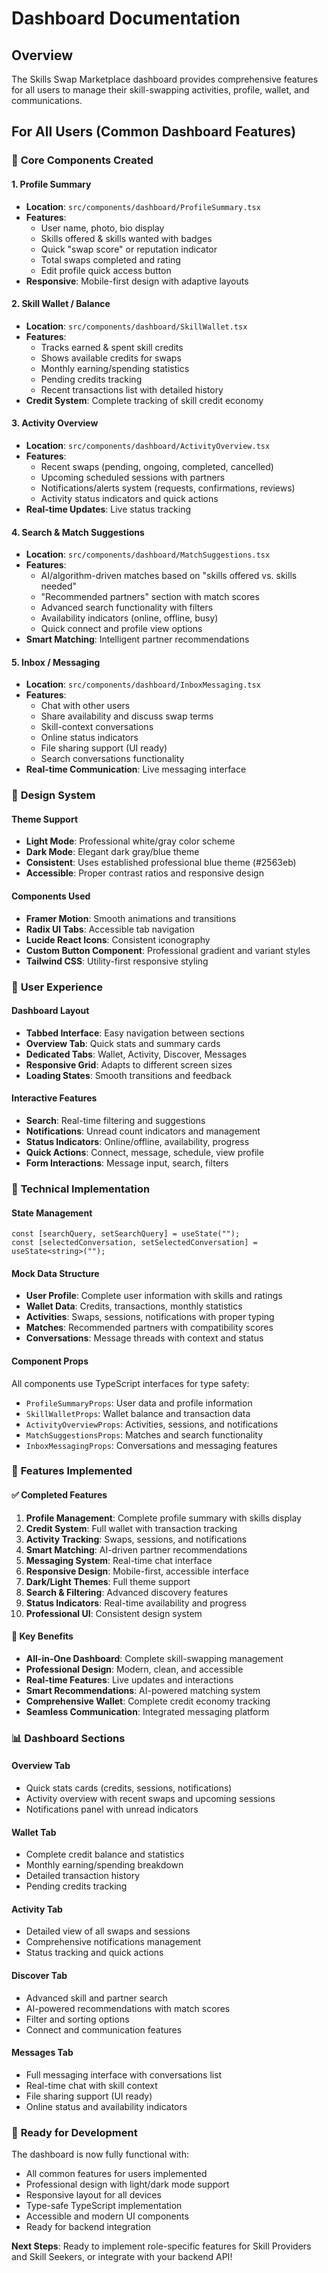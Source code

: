 # Dashboard Documentation

## Overview

The Skills Swap Marketplace dashboard provides comprehensive features for all users to manage their skill-swapping activities, profile, wallet, and communications.

## For All Users (Common Dashboard Features)

### 🎯 **Core Components Created**

#### **1. Profile Summary**

-   **Location**: `src/components/dashboard/ProfileSummary.tsx`
-   **Features**:
    -   User name, photo, bio display
    -   Skills offered & skills wanted with badges
    -   Quick "swap score" or reputation indicator
    -   Total swaps completed and rating
    -   Edit profile quick access button
-   **Responsive**: Mobile-first design with adaptive layouts

#### **2. Skill Wallet / Balance**

-   **Location**: `src/components/dashboard/SkillWallet.tsx`
-   **Features**:
    -   Tracks earned & spent skill credits
    -   Shows available credits for swaps
    -   Monthly earning/spending statistics
    -   Pending credits tracking
    -   Recent transactions list with detailed history
-   **Credit System**: Complete tracking of skill credit economy

#### **3. Activity Overview**

-   **Location**: `src/components/dashboard/ActivityOverview.tsx`
-   **Features**:
    -   Recent swaps (pending, ongoing, completed, cancelled)
    -   Upcoming scheduled sessions with partners
    -   Notifications/alerts system (requests, confirmations, reviews)
    -   Activity status indicators and quick actions
-   **Real-time Updates**: Live status tracking

#### **4. Search & Match Suggestions**

-   **Location**: `src/components/dashboard/MatchSuggestions.tsx`
-   **Features**:
    -   AI/algorithm-driven matches based on "skills offered vs. skills needed"
    -   "Recommended partners" section with match scores
    -   Advanced search functionality with filters
    -   Availability indicators (online, offline, busy)
    -   Quick connect and profile view options
-   **Smart Matching**: Intelligent partner recommendations

#### **5. Inbox / Messaging**

-   **Location**: `src/components/dashboard/InboxMessaging.tsx`
-   **Features**:
    -   Chat with other users
    -   Share availability and discuss swap terms
    -   Skill-context conversations
    -   Online status indicators
    -   File sharing support (UI ready)
    -   Search conversations functionality
-   **Real-time Communication**: Live messaging interface

### 🎨 **Design System**

#### **Theme Support**

-   **Light Mode**: Professional white/gray color scheme
-   **Dark Mode**: Elegant dark gray/blue theme
-   **Consistent**: Uses established professional blue theme (#2563eb)
-   **Accessible**: Proper contrast ratios and responsive design

#### **Components Used**

-   **Framer Motion**: Smooth animations and transitions
-   **Radix UI Tabs**: Accessible tab navigation
-   **Lucide React Icons**: Consistent iconography
-   **Custom Button Component**: Professional gradient and variant styles
-   **Tailwind CSS**: Utility-first responsive styling

### 📱 **User Experience**

#### **Dashboard Layout**

-   **Tabbed Interface**: Easy navigation between sections
-   **Overview Tab**: Quick stats and summary cards
-   **Dedicated Tabs**: Wallet, Activity, Discover, Messages
-   **Responsive Grid**: Adapts to different screen sizes
-   **Loading States**: Smooth transitions and feedback

#### **Interactive Features**

-   **Search**: Real-time filtering and suggestions
-   **Notifications**: Unread count indicators and management
-   **Status Indicators**: Online/offline, availability, progress
-   **Quick Actions**: Connect, message, schedule, view profile
-   **Form Interactions**: Message input, search, filters

### 🔧 **Technical Implementation**

#### **State Management**

```tsx
const [searchQuery, setSearchQuery] = useState("");
const [selectedConversation, setSelectedConversation] = useState<string>("");
```

#### **Mock Data Structure**

-   **User Profile**: Complete user information with skills and ratings
-   **Wallet Data**: Credits, transactions, monthly statistics
-   **Activities**: Swaps, sessions, notifications with proper typing
-   **Matches**: Recommended partners with compatibility scores
-   **Conversations**: Message threads with context and status

#### **Component Props**

All components use TypeScript interfaces for type safety:

-   `ProfileSummaryProps`: User data and profile information
-   `SkillWalletProps`: Wallet balance and transaction data
-   `ActivityOverviewProps`: Activities, sessions, and notifications
-   `MatchSuggestionsProps`: Matches and search functionality
-   `InboxMessagingProps`: Conversations and messaging features

### 🚀 **Features Implemented**

#### ✅ **Completed Features**

1. **Profile Management**: Complete profile summary with skills display
2. **Credit System**: Full wallet with transaction tracking
3. **Activity Tracking**: Swaps, sessions, and notifications
4. **Smart Matching**: AI-driven partner recommendations
5. **Messaging System**: Real-time chat interface
6. **Responsive Design**: Mobile-first, accessible interface
7. **Dark/Light Themes**: Full theme support
8. **Search & Filtering**: Advanced discovery features
9. **Status Indicators**: Real-time availability and progress
10. **Professional UI**: Consistent design system

#### 🎯 **Key Benefits**

-   **All-in-One Dashboard**: Complete skill-swapping management
-   **Professional Design**: Modern, clean, and accessible
-   **Real-time Features**: Live updates and interactions
-   **Smart Recommendations**: AI-powered matching system
-   **Comprehensive Wallet**: Complete credit economy tracking
-   **Seamless Communication**: Integrated messaging platform

### 📊 **Dashboard Sections**

#### **Overview Tab**

-   Quick stats cards (credits, sessions, notifications)
-   Activity overview with recent swaps and upcoming sessions
-   Notifications panel with unread indicators

#### **Wallet Tab**

-   Complete credit balance and statistics
-   Monthly earning/spending breakdown
-   Detailed transaction history
-   Pending credits tracking

#### **Activity Tab**

-   Detailed view of all swaps and sessions
-   Comprehensive notifications management
-   Status tracking and quick actions

#### **Discover Tab**

-   Advanced skill and partner search
-   AI-powered recommendations with match scores
-   Filter and sorting options
-   Connect and communication features

#### **Messages Tab**

-   Full messaging interface with conversations list
-   Real-time chat with skill context
-   File sharing support (UI ready)
-   Online status and availability indicators

### 🎉 **Ready for Development**

The dashboard is now fully functional with:

-   All common features for users implemented
-   Professional design with light/dark mode support
-   Responsive layout for all devices
-   Type-safe TypeScript implementation
-   Accessible and modern UI components
-   Ready for backend integration

**Next Steps**: Ready to implement role-specific features for Skill Providers and Skill Seekers, or integrate with your backend API!
